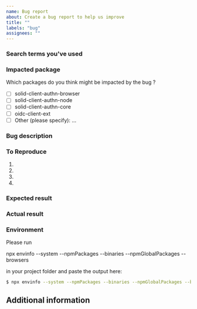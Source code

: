 ```yaml
---
name: Bug report
about: Create a bug report to help us improve
title: ""
labels: "bug"
assignees: ""
---
```


<!--
Thank you for reporting an issue.

Please fill in as much of the template below as you're able. Feel free to delete any section you want to skip.
-->

### Search terms you've used

<!-- What search terms have you used to check whether this bug was already reported? -->

### Impacted package

Which packages do you think might be impacted by the bug ?

- [ ] solid-client-authn-browser
- [ ] solid-client-authn-node
- [ ] solid-client-authn-core
- [ ] oidc-client-ext
- [ ] Other (please specify): ...

### Bug description

<!-- A short description of what the problem is. -->

### To Reproduce

1.
2.
3.
4.

### Expected result

<!-- A clear and concise description of what you expected to happen -->

### Actual result

<!-- A description of what actually happened -->

### Environment

Please run

npx envinfo --system --npmPackages --binaries --npmGlobalPackages --browsers

in your project folder and paste the output here:

```sh
$ npx envinfo --system --npmPackages --binaries --npmGlobalPackages --browsers
```

## Additional information

<!-- Add any other relevant information that might be useful to understand and find a solution to the problem -->
